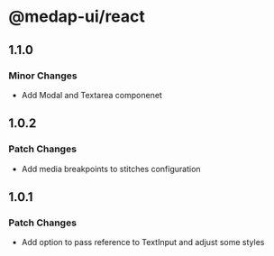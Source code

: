 # @medap-ui/react

## 1.1.0

### Minor Changes

- Add Modal and Textarea componenet

## 1.0.2

### Patch Changes

- Add media breakpoints to stitches configuration

## 1.0.1

### Patch Changes

- Add option to pass reference to TextInput and adjust some styles
